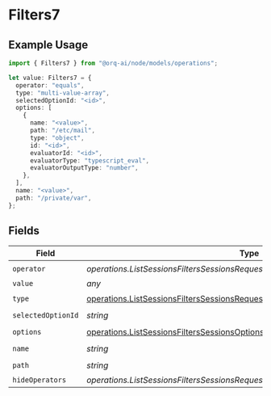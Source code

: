 # Filters7

## Example Usage

```typescript
import { Filters7 } from "@orq-ai/node/models/operations";

let value: Filters7 = {
  operator: "equals",
  type: "multi-value-array",
  selectedOptionId: "<id>",
  options: [
    {
      name: "<value>",
      path: "/etc/mail",
      type: "object",
      id: "<id>",
      evaluatorId: "<id>",
      evaluatorType: "typescript_eval",
      evaluatorOutputType: "number",
    },
  ],
  name: "<value>",
  path: "/private/var",
};
```

## Fields

| Field                                                                                                                                                    | Type                                                                                                                                                     | Required                                                                                                                                                 | Description                                                                                                                                              |
| -------------------------------------------------------------------------------------------------------------------------------------------------------- | -------------------------------------------------------------------------------------------------------------------------------------------------------- | -------------------------------------------------------------------------------------------------------------------------------------------------------- | -------------------------------------------------------------------------------------------------------------------------------------------------------- |
| `operator`                                                                                                                                               | *operations.ListSessionsFiltersSessionsRequestRequestBodyQuery7Operator*                                                                                 | :heavy_check_mark:                                                                                                                                       | N/A                                                                                                                                                      |
| `value`                                                                                                                                                  | *any*                                                                                                                                                    | :heavy_minus_sign:                                                                                                                                       | N/A                                                                                                                                                      |
| `type`                                                                                                                                                   | [operations.ListSessionsFiltersSessionsRequestRequestBodyQuery7Type](../../models/operations/listsessionsfilterssessionsrequestrequestbodyquery7type.md) | :heavy_check_mark:                                                                                                                                       | N/A                                                                                                                                                      |
| `selectedOptionId`                                                                                                                                       | *string*                                                                                                                                                 | :heavy_check_mark:                                                                                                                                       | N/A                                                                                                                                                      |
| `options`                                                                                                                                                | [operations.ListSessionsFiltersSessionsOptions](../../models/operations/listsessionsfilterssessionsoptions.md)[]                                         | :heavy_check_mark:                                                                                                                                       | N/A                                                                                                                                                      |
| `name`                                                                                                                                                   | *string*                                                                                                                                                 | :heavy_check_mark:                                                                                                                                       | N/A                                                                                                                                                      |
| `path`                                                                                                                                                   | *string*                                                                                                                                                 | :heavy_check_mark:                                                                                                                                       | N/A                                                                                                                                                      |
| `hideOperators`                                                                                                                                          | *operations.ListSessionsFiltersSessionsRequestRequestBodyQuery7HideOperators1*[]                                                                         | :heavy_minus_sign:                                                                                                                                       | N/A                                                                                                                                                      |